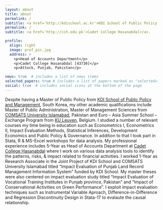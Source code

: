 ```yaml
---
layout: about
title: about
permalink: /
subtitle: <a href='http://kdischool.ac.kr'>KDI School of Public Policy and Management</a>. 
permalink: /
subtitle: <a href='http://cch.edu.pk'>Cadet College Hasanabdal</a>. 

profile:
  align: right
  image: prof_pic.jpg
  address: >
    <p>Head of Accounts Department</p>
    <p>Cadet College Hasanabdal [43730]</p>
    <p>Attock, Punjab, Pakistan</p>

news: true  # includes a list of news items
selected_papers: true # includes a list of papers marked as "selected={true}"
social: true  # includes social icons at the bottom of the page
---
```


Despite having a Master of Public Policy from [KDI School of Public Policy and Management](http://kdischool.ac.kr), South Korea, my other academic qualifications include Master of Public Administration, Master of Management Sciences from [COMSATS University Islamabad](http://attock.comsats.edu.pk), Pakistan and Euro – Asia Summer School – Exchange Program from [KU Leuven](https://ghum.kuleuven.be/ggs/research/euro_asia_summerschool/summer-school-2021), Belgium. I studied a number of relevant courses my time being in education such as Econometrics I, Econometrics II, Impact Evaluation Methods, Statistical Inferences, Development Economics and Public Policy & Governance. In addition to that I took part in Stata, R & MS-Excel workshops for data analysis.
My professional experience includes 5-Year as Head of Accounts Department at [Cadet College Hasanabdal](http://cch.edu.pk) where I work on various data analysis tools to identify the patterns, risks, & impact related to financial activities. I worked 1-Year as Research Associate in the Joint Project of KDI School and COMSATS University Islamabad titled “Impact Evaluation of Punjab Land Record Management Information System” funded by KDI School. My master theses were also centered on impact evaluation study titled “Impact Evaluation of Vocational Training Institutes in Punjab province, Pakistan” and “Impact of Conservational Activities on Green Performance”. I exploit impact evaluation techniques such as Instrumental Variable Aproach, Difference-in-Difference and Regression Discontinuity Design in Stata-17 to evalaute the causal relationship.

